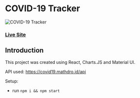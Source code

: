 # COVID-19 Tracker

![COVID-19 Tracker](https://i.ibb.co/X87BqVY/Screenshot-2020-04-13-at-10-14-58.png)

### [Live Site](https://covid19statswebsite.netlify.com/)

## Introduction

This project was created using React, Charts.JS and Material UI.

API used: https://covid19.mathdro.id/api

Setup:
- run ```npm i && npm start```
